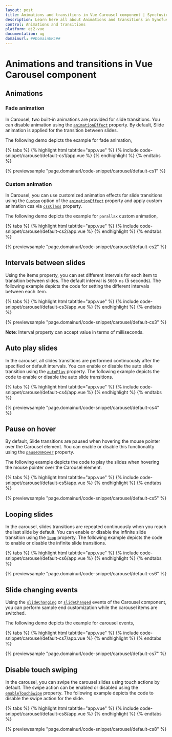 ```yaml
---
layout: post
title: Animations and transitions in Vue Carousel component | Syncfusion
description: Learn here all about Animations and transitions in Syncfusion Vue Carousel component of Syncfusion Essential JS 2 and more.
control: Animations and transitions 
platform: ej2-vue
documentation: ug
domainurl: ##DomainURL##
---
```


# Animations and transitions in Vue Carousel component

## Animations

### Fade animation

In Carousel, two built-in animations are provided for slide transitions. You can disable animation using the [`animationEffect`](https://ej2.syncfusion.com/vue/documentation/api/carousel/#animationEffect) property. By default, Slide animation is applied for the transition between slides.

The following demo depicts the example for fade animation,

{% tabs %}
{% highlight html tabtitle="app.vue" %}
{% include code-snippet/carousel/default-cs1/app.vue %}
{% endhighlight %}
{% endtabs %}
        
{% previewsample "page.domainurl/code-snippet/carousel/default-cs1" %}

### Custom animation

In Carousel, you can use customized animation effects for slide transitions using the [`Custom`](https://ej2.syncfusion.com/vue/documentation/api/carousel/carouselAnimationEffect) option of the [`animationEffect`](https://ej2.syncfusion.com/vue/documentation/api/carousel/#animationEffect) property and apply custom animation css via [`cssClass`](https://ej2.syncfusion.com/vue/documentation/api/carousel/#cssClass) property.

The following demo depicts the example for `parallax` custom animation,

{% tabs %}
{% highlight html tabtitle="app.vue" %}
{% include code-snippet/carousel/default-cs2/app.vue %}
{% endhighlight %}
{% endtabs %}
        
{% previewsample "page.domainurl/code-snippet/carousel/default-cs2" %}

## Intervals between slides

Using the items property, you can set different intervals for each item to transition between slides. The default interval is `5000 ms` (5 seconds). The following example depicts the code for setting the different intervals between each item.

{% tabs %}
{% highlight html tabtitle="app.vue" %}
{% include code-snippet/carousel/default-cs3/app.vue %}
{% endhighlight %}
{% endtabs %}
        
{% previewsample "page.domainurl/code-snippet/carousel/default-cs3" %}

**Note**: Interval property can accept value in terms of milliseconds.

## Auto play slides

In the carousel, all slides transitions are performed continuously after the specified or default intervals. You can enable or disable the auto slide transition using the [`autoPlay`](https://ej2.syncfusion.com/vue/documentation/api/carousel/#autoplay) property. The following example depicts the code to enable or disable the auto slide transitions.

{% tabs %}
{% highlight html tabtitle="app.vue" %}
{% include code-snippet/carousel/default-cs4/app.vue %}
{% endhighlight %}
{% endtabs %}
        
{% previewsample "page.domainurl/code-snippet/carousel/default-cs4" %}

## Pause on hover

By default, Slide transitions are paused when hovering the mouse pointer over the Carousel element. You can enable or disable this functionality using the [`pauseOnHover`](https://ej2.syncfusion.com/vue/documentation/api/carousel/#pauseonhover) property.

The following example depicts the code to play the slides when hovering the mouse pointer over the Carousel element.

{% tabs %}
{% highlight html tabtitle="app.vue" %}
{% include code-snippet/carousel/default-cs5/app.vue %}
{% endhighlight %}
{% endtabs %}
        
{% previewsample "page.domainurl/code-snippet/carousel/default-cs5" %}

## Looping slides

In the carousel, slides transitions are repeated continuously when you reach the last slide by default. You can enable or disable the infinite slide transition using the [`loop`](https://ej2.syncfusion.com/vue/documentation/api/carousel/#loop) property. The following example depicts the code to enable or disable the infinite slide transitions.

{% tabs %}
{% highlight html tabtitle="app.vue" %}
{% include code-snippet/carousel/default-cs6/app.vue %}
{% endhighlight %}
{% endtabs %}
        
{% previewsample "page.domainurl/code-snippet/carousel/default-cs6" %}

## Slide changing events

Using the [`slideChanging`](https://ej2.syncfusion.com/vue/documentation/api/carousel/#slidechanging) or [`slideChanged`](https://ej2.syncfusion.com/vue/documentation/api/carousel/#slidechanged) events of the Carousel component, you can perform sample end customization while the carousel items are switched.

The following demo depicts the example for carousel events,

{% tabs %}
{% highlight html tabtitle="app.vue" %}
{% include code-snippet/carousel/default-cs7/app.vue %}
{% endhighlight %}
{% endtabs %}
        
{% previewsample "page.domainurl/code-snippet/carousel/default-cs7" %}

## Disable touch swiping

In the carousel, you can swipe the carousel slides using touch actions by default. The swipe action can be enabled or disabled using the [`enableTouchSwipe`](https://ej2.syncfusion.com/vue/documentation/api/carousel/#enabletouchswipe) property. The following example depicts the code to disable the swipe action for the slide.

{% tabs %}
{% highlight html tabtitle="app.vue" %}
{% include code-snippet/carousel/default-cs8/app.vue %}
{% endhighlight %}
{% endtabs %}
        
{% previewsample "page.domainurl/code-snippet/carousel/default-cs8" %}

